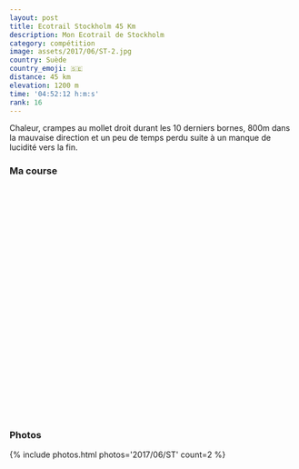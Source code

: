 ```yaml
---
layout: post
title: Ecotrail Stockholm 45 Km
description: Mon Ecotrail de Stockholm
category: compétition
image: assets/2017/06/ST-2.jpg
country: Suède
country_emoji: 🇸🇪
distance: 45 km
elevation: 1200 m
time: '04:52:12 h:m:s'
rank: 16
---
```


Chaleur, crampes au mollet droit durant les 10 derniers bornes, 800m dans la
mauvaise direction et un peu de temps perdu suite à un manque de lucidité
vers la fin.

### Ma course

<iframe
  height='405'
  width='100%'
  frameborder='0'
  allowtransparency='true'
  scrolling='no'
  data-src='https://www.strava.com/activities/1040917318/embed/1f0e11e7706e648b118178dab06e4e3721081e15'
  onload='lzld(this)'>
</iframe>

### Photos

{% include photos.html photos='2017/06/ST' count=2 %}
